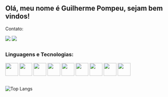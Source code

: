 ## Olá, meu nome é Guilherme Pompeu, sejam bem vindos! 

Contato:
<div>
  <a href="mailto:gui.pompeu.mascarenhas@gmail.com"><img src="https://img.shields.io/badge/Gmail-D14836?style=for-the-badge&logo=gmail&logoColor=white"></a>
  <a href="https://www.linkedin.com/in/guilherme-pompeu-mascarenhas-03770523a/"><img src="https://img.shields.io/badge/LinkedIn-0077B5?style=for-the-badge&logo=linkedin&logoColor=white"></a>
</div>

##
### Linguagens e Tecnologias:
<div>
  <img src="https://cdn.worldvectorlogo.com/logos/angular-icon-1.svg" style="width:40px">
  <img src="https://github.com/GMPompeu/GMPompeu/assets/132175081/08708871-6064-458b-9d09-6e6aa7fd16bd" style="width:40px"> 
  <img src="https://github.com/GMPompeu/GMPompeu/assets/132175081/6545c25d-dcd8-4c9c-9b49-962be18314f2" style="width:40px">
  <img src="https://github.com/GMPompeu/GMPompeu/assets/132175081/d41895d0-7d25-4d25-8e3d-d407758d0c51" style="width:40px">
  <img src="https://github.com/GMPompeu/GMPompeu/assets/132175081/1650afe1-2718-4a87-836f-0aa3ef8c1f2b" style="width:40px">
  <img src="https://github.com/GMPompeu/GMPompeu/assets/132175081/722fbdbc-e041-4dd7-a11d-3177ef77cb8e" style="width:40px">
  <img src="https://github.com/GMPompeu/GMPompeu/assets/132175081/dd756fcb-4d08-45ec-9a64-09880d47b376" style="width:40px">
  <img src="https://github.com/GMPompeu/GMPompeu/assets/132175081/33eec599-7dde-439d-948a-4a7030fd486d" style="width:40px">
  <img src="https://github.com/GMPompeu/GMPompeu/assets/132175081/0e5b4a17-c09c-4582-a064-28f2f585cd7e" style="width:40px">
</div>


##
![Top Langs](https://github-readme-stats.vercel.app/api/top-langs/?username=GMPompeu&layout=compact)
